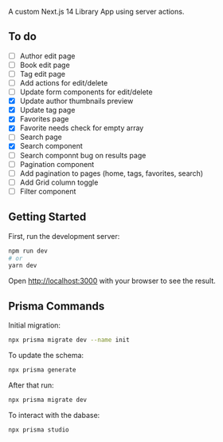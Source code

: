 A custom Next.js 14 Library App using server actions.

## To do
- [ ] Author edit page
- [ ] Book edit page
- [ ] Tag edit page
- [ ] Add actions for edit/delete
- [ ] Update form components for edit/delete
- [x] Update author thumbnails preview
- [x] Update tag page
- [x] Favorites page
- [x] Favorite needs check for empty array
- [ ] Search page
- [x] Search component
- [ ] Search componnt bug on results page
- [ ] Pagination component
- [ ] Add pagination to pages (home, tags, favorites, search)
- [ ] Add Grid column toggle
- [ ] Filter component

## Getting Started

First, run the development server:

```bash
npm run dev
# or
yarn dev
```

Open [http://localhost:3000](http://localhost:3000) with your browser to see the result.

## Prisma Commands

Initial migration:
```bash
npx prisma migrate dev --name init
```

To update the schema:
```bash
npx prisma generate
```

After that run:
```bash
npx prisma migrate dev
```

To interact with the dabase:
```bash
npx prisma studio
```

